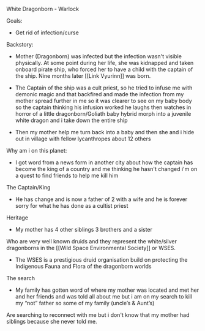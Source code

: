 White Dragonborn - Warlock

  

Goals: 

- Get rid of infection/curse

Backstory:

- Mother (Dragonborn) was infected but the infection wasn't visible physically. At some point during her life, she was kidnapped and taken onboard pirate ship, who forced her to have a child with the captain of the ship. Nine months later [[Link Vyurinn]] was born.

- The Captain of the ship was a cult priest, so he tried to infuse me with demonic magic and that backfired and made the infection from my mother spread further in me so it was clearer to see on my baby body so the captain thinking his infusion worked he laughs then watches in horror of a little dragonborn/Goliath baby hybrid morph into a juvenile white dragon and i take down the entire ship 

- Then my mother help me turn back into a baby and then she and i hide out in village with fellow lycanthropes about 12 others


Why am i on this planet:

- I got word from a news form in another city about how the captain has become the king of a country and me thinking he hasn't changed i'm on a quest to find friends to help me kill him

  

The Captain/King

- He has change and is now a father of 2 with a wife and he is forever sorry for what he has done as a cultist priest
    

Heritage

- My mother has 4 other siblings 3 brothers and a sister
    

Who are very well known druids and they represent the white/silver dragonborns in the [[Wild Space Environmental Society]] or WSES. 

- The WSES is a prestigious druid organisation build on protecting the Indigenous Fauna and Flora of the dragonborn worlds
    

The search

- My family has gotten word of where my mother was located and met her and her friends and was told all about me but i am on my search to kill my “not” father so some of my family (uncle’s & Aunt’s)
    

Are searching to reconnect with me but i don't know that my mother had siblings because she never told me.